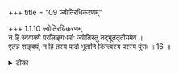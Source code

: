 +++
title = "09 ज्योतिरधिकरणम्"

+++
1.1.10 ज्योतिरधिकरणम्  
न हि स्ववाक्ये परलिङ्गधर्माः ज्योतिस्तु तद्भूततृतीयमेव ।  
एतन्न शङ्क्यं, न हि तस्य पादो भूतानि किन्त्वस्य परस्य पुंसः ॥ 16 ॥

<details><summary>टीका</summary>

1.1.10 ज्योतिरधिकरणम् It can not be held that the word ज्योतिस् (occuring in the छान्दोग्य text) should not be taken as signifying the elemental light which is the third (among the gross - elements) on the ground that none of the characteristics pertaining to Brahman has been mentioned with reference to it. It is because with reference to this 'light' another text2 states that the elements constitute its one foot. And this is applicable only to the Supreme Being. Notes : 1. छान्द् Up., III.xiii.7 अथ यदतः परो दिवो ज्योतिर्दीप्यते विश्वतः पृष्ठेषु सर्वतः पृष्ठेष्वनुत्तमेषु लोकेषु, इदं वाव तत् यदिदमस्मिन् अन्तः पुरुषे ज्योतिः तस्यैषा दृष्टिः । 2. छान्द् Up., III.vii.6 Vide also. ऋग्वेद, X.90
</details>

